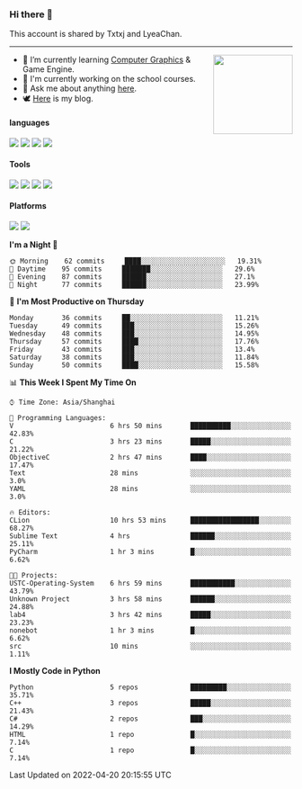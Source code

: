 ### Hi there 👋

This account is shared by Txtxj and LyeaChan.

---

<img align="right" height="141" src="https://github-readme-stats.vercel.app/api?username=txtxj&theme=tokyonight&show_icons=true&count_private=true">

- 🌱 I’m currently learning [Computer Graphics](https://github.com/txtxj/GAMES101) & Game Engine.
- 🐶 I'm currently working on the school courses.
- 💬 Ask me about anything [here](https://github.com/txtxj/txtxj/issues).
- 🕊️ [Here](https://txtxj.top) is my blog.

#### languages

![](https://img.shields.io/badge/C++-00599C?logo=cplusplus&logoColor=fff)
![](https://img.shields.io/badge/Python-3e74a2?logo=python&logoColor=fff)
![](https://img.shields.io/badge/C%23-239120?logo=csharp&logoColor=fff)
![](https://img.shields.io/badge/C-A8B9CC?logo=c&logoColor=555)


#### Tools

![](https://img.shields.io/badge/JetBrains-000000?logo=jetbrains&logoColor=fff)
![](https://img.shields.io/badge/SublimeText_3-FF9800?logo=sublimetext&logoColor=fff)
![](https://img.shields.io/badge/UE_4-0E1128?logo=unrealengine&logoColor=fff)
![](https://img.shields.io/badge/unity-FFFFFF?logo=unity&logoColor=000)

#### Platforms

![](https://img.shields.io/badge/Ubuntu_20.04-E95420?logo=ubuntu&logoColor=fff)
![](https://img.shields.io/badge/Windows_10-0078D6?logo=windows&logoColor=fff)


<!--START_SECTION:waka-->
**I'm a Night 🦉** 

```text
🌞 Morning    62 commits     ████░░░░░░░░░░░░░░░░░░░░░   19.31% 
🌆 Daytime    95 commits     ███████░░░░░░░░░░░░░░░░░░   29.6% 
🌃 Evening    87 commits     ██████░░░░░░░░░░░░░░░░░░░   27.1% 
🌙 Night      77 commits     ██████░░░░░░░░░░░░░░░░░░░   23.99%

```
📅 **I'm Most Productive on Thursday** 

```text
Monday       36 commits     ██░░░░░░░░░░░░░░░░░░░░░░░   11.21% 
Tuesday      49 commits     ███░░░░░░░░░░░░░░░░░░░░░░   15.26% 
Wednesday    48 commits     ███░░░░░░░░░░░░░░░░░░░░░░   14.95% 
Thursday     57 commits     ████░░░░░░░░░░░░░░░░░░░░░   17.76% 
Friday       43 commits     ███░░░░░░░░░░░░░░░░░░░░░░   13.4% 
Saturday     38 commits     ███░░░░░░░░░░░░░░░░░░░░░░   11.84% 
Sunday       50 commits     ████░░░░░░░░░░░░░░░░░░░░░   15.58%

```


📊 **This Week I Spent My Time On** 

```text
⌚︎ Time Zone: Asia/Shanghai

💬 Programming Languages: 
V                        6 hrs 50 mins       ██████████░░░░░░░░░░░░░░░   42.83% 
C                        3 hrs 23 mins       █████░░░░░░░░░░░░░░░░░░░░   21.22% 
ObjectiveC               2 hrs 47 mins       ████░░░░░░░░░░░░░░░░░░░░░   17.47% 
Text                     28 mins             ░░░░░░░░░░░░░░░░░░░░░░░░░   3.0% 
YAML                     28 mins             ░░░░░░░░░░░░░░░░░░░░░░░░░   3.0%

🔥 Editors: 
CLion                    10 hrs 53 mins      █████████████████░░░░░░░░   68.27% 
Sublime Text             4 hrs               ██████░░░░░░░░░░░░░░░░░░░   25.11% 
PyCharm                  1 hr 3 mins         █░░░░░░░░░░░░░░░░░░░░░░░░   6.62%

🐱‍💻 Projects: 
USTC-Operating-System    6 hrs 59 mins       ███████████░░░░░░░░░░░░░░   43.79% 
Unknown Project          3 hrs 58 mins       ██████░░░░░░░░░░░░░░░░░░░   24.88% 
lab4                     3 hrs 42 mins       █████░░░░░░░░░░░░░░░░░░░░   23.23% 
nonebot                  1 hr 3 mins         █░░░░░░░░░░░░░░░░░░░░░░░░   6.62% 
src                      10 mins             ░░░░░░░░░░░░░░░░░░░░░░░░░   1.11%

```

**I Mostly Code in Python** 

```text
Python                   5 repos             █████████░░░░░░░░░░░░░░░░   35.71% 
C++                      3 repos             █████░░░░░░░░░░░░░░░░░░░░   21.43% 
C#                       2 repos             ███░░░░░░░░░░░░░░░░░░░░░░   14.29% 
HTML                     1 repo              █░░░░░░░░░░░░░░░░░░░░░░░░   7.14% 
C                        1 repo              █░░░░░░░░░░░░░░░░░░░░░░░░   7.14%

```



 Last Updated on 2022-04-20 20:15:55 UTC
<!--END_SECTION:waka-->
